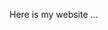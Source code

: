 Here is my website ...

<!---
jifnjam/jifnjam is a ✨ special ✨ repository because its `README.md` (this file) appears on your GitHub profile.
You can click the Preview link to take a look at your changes.
--->
